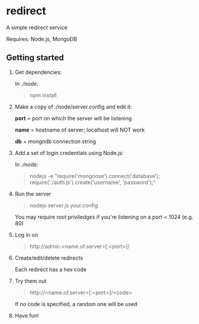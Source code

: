 redirect
========

A simple redirect service

Requires: Node.js, MongoDB

Getting started
---------------

1. Get dependencies:

    In  _./node_:
    > npm install

2. Make a copy of ./node/server.config and edit it:

    __port__ = port on which the server will be listening
    
    __name__ = hostname of server; localhost will NOT work
    
    __db__   = mongodb connection string 

3. Add a set of login credentials using Node.js:

    In  _./node_:
    > nodejs -e "require('mongoose').connect('database'); require('./auth.js').create('username', 'password');"
    
4. Run the server
    > nodejs server.js your.config

    You may require root priviledges if you're listening on a port < 1024 (e.g. 80)

5. Log in on
    > http://admin\.\<name.of.server\>[:\<port\>]/

6. Create/edit/delete redirects

    Each redirect has a hex code

7. Try them out
    > http://\<name.of.server\>[:\<port\>]/\<code\>

    If no code is specified, a random one will be used

8. Have fun!
